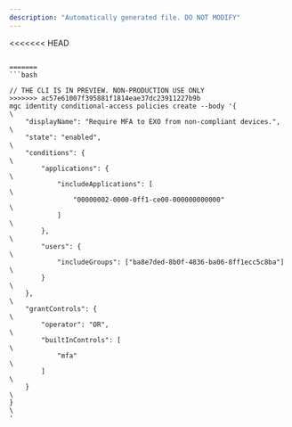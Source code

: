 ```yaml
---
description: "Automatically generated file. DO NOT MODIFY"
---
```


<<<<<<< HEAD
```cli

=======
```bash

// THE CLI IS IN PREVIEW. NON-PRODUCTION USE ONLY
>>>>>>> ac57e61007f395881f1814eae37dc23911227b9b
mgc identity conditional-access policies create --body '{\
    "displayName": "Require MFA to EXO from non-compliant devices.",\
    "state": "enabled",\
    "conditions": {\
        "applications": {\
            "includeApplications": [\
                "00000002-0000-0ff1-ce00-000000000000"\
            ]\
        },\
        "users": {\
            "includeGroups": ["ba8e7ded-8b0f-4836-ba06-8ff1ecc5c8ba"]\
        }\
    },\
    "grantControls": {\
        "operator": "OR",\
        "builtInControls": [\
            "mfa"\
        ]\
    }\
}\
'

```